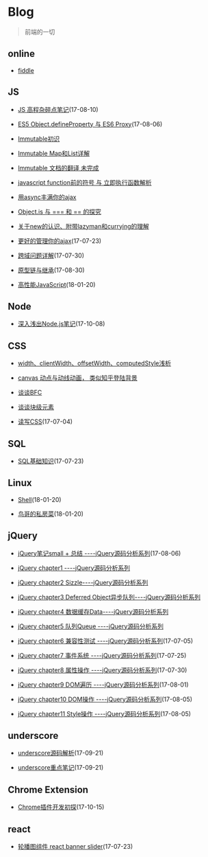 # Blog

> 前端的一切

## online

* [fiddle](https://jsfiddle.net/user/peaNut93/fiddles/)

## JS
* [JS 高程杂碎点笔记](https://github.com/zhaozy93/blog/issues/22)(17-08-10)

* [ES5 Object.defineProperty 与 ES6 Proxy](https://github.com/zhaozy93/blog/issues/21)(17-08-06)

* [Immutable初识](https://github.com/AllFE/blog/issues/1)

* [Immutable Map和List详解](https://github.com/AllFE/blog/issues/2)

* [Immutable 文档的翻译 未完成](https://github.com/zhaozy93/rubbish-things/tree/master/immutable.js)

* [javascript function前的符号 与 立即执行函数解析](https://github.com/AllFE/blog/issues/3)

* [用async丰满你的ajax](https://github.com/AllFE/blog/issues/5)

* [Object.is 与 === 和 == 的探究](https://github.com/AllFE/blog/issues/6)

* [关于new的认识、附带lazyman和currying的理解](https://github.com/zhaozy93/blog/issues/6)

* [更好的管理你的ajax](https://github.com/zhaozy93/blog/issues/14)(17-07-23)

* [跨域问题详解](https://github.com/zhaozy93/blog/issues/16)(17-07-30)

* [原型链与继承](https://github.com/zhaozy93/blog/issues/23)(17-08-30)

* [高性能JavaScript](https://github.com/zhaozy93/blog/blob/master/md/高性能JAVASCRIPT.md)(18-01-20)


## Node
* [深入浅出Node.js笔记](https://github.com/zhaozy93/blog/blob/master/node/basic.md)(17-10-08)


## CSS
* [width、clientWidth、offsetWidth、computedStyle浅析](https://github.com/zhaozy93/blog/issues/1)

* [canvas 动点与动线动画， 类似知乎登陆背景](https://github.com/AllFE/blog/issues/4)

* [谈谈BFC](https://github.com/zhaozy93/blog/issues/8)

* [谈谈块级元素](https://github.com/zhaozy93/blog/issues/9)

* [读写CSS](https://github.com/zhaozy93/blog/issues/11)(17-07-04)


## SQL

* [SQL基础知识](https://github.com/zhaozy93/blog/issues/26)(17-07-23)

## Linux

* [Shell](https://github.com/zhaozy93/blog/blob/master/linux/shell.md)(18-01-20)

* [鸟哥的私房菜](https://github.com/zhaozy93/blog/blob/master/linux/鸟哥私房菜.md)(18-01-20)



## jQuery
* [jQuery笔记small + 总结 ----jQuery源码分析系列](https://github.com/zhaozy93/blog/issues/3)(17-08-06)

* [jQuery chapter1 ----jQuery源码分析系列](https://github.com/zhaozy93/blog/issues/2)

* [jQuery chapter2 Sizzle----jQuery源码分析系列](https://github.com/zhaozy93/blog/issues/4)

* [jQuery chapter3 Deferred Object异步队列----jQuery源码分析系列](https://github.com/zhaozy93/blog/issues/5)

* [jQuery chapter4 数据缓存Data----jQuery源码分析系列](https://github.com/zhaozy93/blog/issues/7)

* [jQuery chapter5 队列Queue ----jQuery源码分析系列](https://github.com/zhaozy93/blog/issues/10)

* [jQuery chapter6 兼容性测试 ----jQuery源码分析系列](https://github.com/zhaozy93/blog/issues/12)(17-07-05)

* [jQuery chapter7 事件系统 ----jQuery源码分析系列](https://github.com/zhaozy93/blog/issues/15)(17-07-25)

* [jQuery chapter8 属性操作 ----jQuery源码分析系列](https://github.com/zhaozy93/blog/issues/17)(17-07-30)

* [jQuery chapter9 DOM遍历 ----jQuery源码分析系列](https://github.com/zhaozy93/blog/issues/18)(17-08-01)

* [jQuery chapter10 DOM操作 ----jQuery源码分析系列](https://github.com/zhaozy93/blog/issues/19)(17-08-05)

* [jQuery chapter11 Style操作 ----jQuery源码分析系列](https://github.com/zhaozy93/blog/issues/20)(17-08-05)

## underscore

* [underscore源码解析](https://github.com/zhaozy93/blog/blob/master/underscore/underscore_source_code.js)(17-09-21)

* [underscore重点笔记](https://github.com/zhaozy93/blog/issues/24)(17-09-21)

## Chrome Extension

* [Chrome插件开发初探](https://github.com/zhaozy93/blog/issues/25)(17-10-15)

## react

* [轮播图组件 react banner slider](https://github.com/zhaozy93/blog/issues/13)(17-07-23)